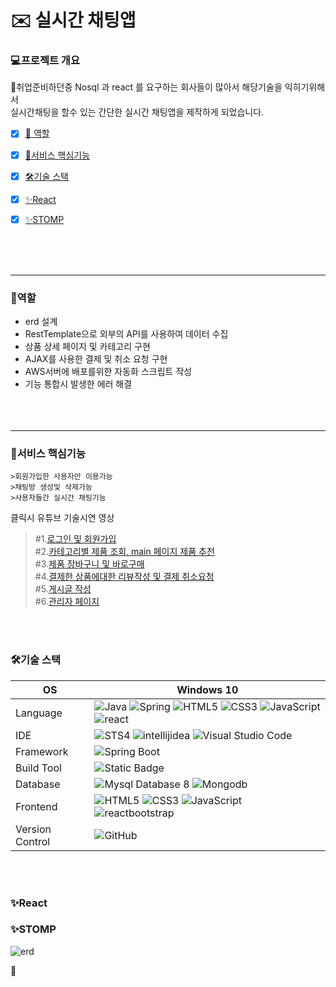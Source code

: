 
# ✉️ 실시간 채팅앱 <br/>

### 💻프로젝트 개요
💬취업준비하던중 Nosql 과 react 를 요구하는 회사들이 많아서 해당기술을 익히기위해서    
 실시간채팅을 할수 있는 간단한 실시간 채팅앱을 제작하게 되었습니다.
- [x] [🍾 역할](#역할)
- [x] [🎯서비스 핵심기능](#서비스-핵심기능)
- [x] [🛠기술 스택](#기술-스택)
- [x] [✨React](#react)
- [x] [✨STOMP](#stomp) 


<br/><br/><br/>
<hr/>

### 🍾역할 
-  erd 설계  
-  RestTemplate으로 외부의 API를 사용하여 데이터 수집  
-  상품 상세 페이지 및 카테고리 구현   
-  AJAX를 사용한 결제 및 취소 요청 구현   
-  AWS서버에 배포를위한 자동화 스크립트 작성     
-  기능 통합시 발생한 에러 해결     
 <br/><br/><br/>
<hr/>


### 🎯서비스 핵심기능
```
>회원가입한 사용자만 이용가능
>채팅방 생성및 삭제가능
>사용자들간 실시간 채팅기능
```
클릭시 유튜브 기술시연 영상   
   
 >#1.[로그인 및 회원가입](https://youtu.be/vDreVqhy6dY)    
 >#2.[카테고리별 제품 조회, main 페이지 제품 추천](https://youtu.be/ZsKDU0IyimI)     
 >#3.[제품 장바구니 및 바로구매](https://youtu.be/KlHED1Shz_o)           
 >#4.[결제한 상품에대한 리뷰작성 및 결제 취소요청](https://youtu.be/o4BEff3XJDE)         
 >#5.[게시글 작성](https://youtu.be/c3nrzZ5vNZc)      
 >#6.[관리자 페이지](https://youtu.be/fKTIbY95Gr8) 


<br/><br/>
### 🛠기술 스택
OS | Windows 10
--- | --- |
Language | ![Java](https://img.shields.io/badge/JAVA-000?style=for-the-badge&logo=java&logoColor=white) ![Spring](https://img.shields.io/badge/Spring-000?style=for-the-badge&logo=spring&logoColor=white) ![HTML5](https://img.shields.io/badge/html5-000?style=for-the-badge&logo=html5&logoColor=white) ![CSS3](https://img.shields.io/badge/css3-000?style=for-the-badge&logo=css3&logoColor=white) ![JavaScript](https://img.shields.io/badge/javascript-000?style=for-the-badge&logo=javascript&logoColor=white) ![react](https://img.shields.io/badge/React-61DAFB?style=for-the-badge)
IDE | ![STS4](https://img.shields.io/badge/STS4-000?style=for-the-badge&logo=spring&logoColor=white) ![intellijidea](https://img.shields.io/badge/Intellij-000?style=for-the-badge&logo=intellijidea&logoColor=white) ![Visual Studio Code](https://img.shields.io/badge/Visual%20Studio%20Code-000?style=for-the-badge&logo=visualstudiocode&logoColor=white)
Framework | ![Spring Boot](https://img.shields.io/badge/Spring%20Boot-6DB33F?style=for-the-badge&logo=springboot&logoColor=white) 
Build Tool | ![Static Badge](https://img.shields.io/badge/Gradle-%2302303A?style=for-the-badge)
Database | ![Mysql Database 8](https://img.shields.io/badge/MySql-F80000?style=for-the-badge) ![Mongodb](https://img.shields.io/badge/Mongodb-47A248?style=for-the-badge)
Frontend | ![HTML5](https://img.shields.io/badge/html5-E34F26?style=for-the-badge&logo=html5&logoColor=white) ![CSS3](https://img.shields.io/badge/css3-1572B6?style=for-the-badge&logo=css3&logoColor=white) ![JavaScript](https://img.shields.io/badge/javascript-F7DF1E?style=for-the-badge&logo=javascript&logoColor=black) ![reactbootstrap](https://img.shields.io/badge/reactbootstrap-41E0FD?style=for-the-badge&logo=reactbootstrap&logoColor=black)
Version Control | ![GitHub](https://img.shields.io/badge/GitHub-181717?style=for-the-badge&logo=GitHub&logoColor=white) |   

<br/><br/>
### ✨React


### ✨STOMP
![erd](https://github.com/user-attachments/assets/f7eb54b5-6c95-43a7-b6e5-dac550953999)    

📝

